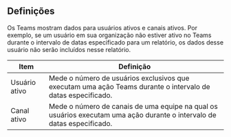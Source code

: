 ## <a name="definitions"></a>Definições

Os Teams mostram dados para usuários ativos e canais ativos. Por exemplo, se um usuário em sua organização não estiver ativo no Teams durante o intervalo de datas especificado para um relatório, os dados desse usuário não serão incluídos nesse relatório.

|Item  |Definição  |
|---------|---------|
|Usuário ativo     |Mede o número de usuários exclusivos que executam uma ação Teams durante o intervalo de datas especificado.    |
|Canal ativo    |Mede o número de canais de uma equipe na qual os usuários executam uma ação durante o intervalo de datas especificado.           |
